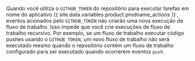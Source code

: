Quando você utiliza o `GITHUB_TOKEN` do repositório para executar tarefas em nome do aplicativo {{ site.data.variables.product.prodname_actions }} , eventos acionados pelo `GITHUB_TOKEN` não criarão uma nova execução de fluxo de trabalho. Isso impede que você crie execuções de fluxo de trabalho recursivo. Por exemplo, se um fluxo de trabalho executar código pushes usando o `GITHUB_TOKEN`, um novo fluxo de trabalho não será executado mesmo quando o repositório contém um fluxo de trabalho configurado para ser executado quando ocorrerem eventos `push`.
